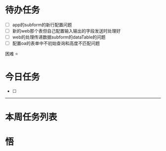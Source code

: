 # 待办任务
- [ ] app的subform的新行配置问题
- [ ] 新的web那个表但自己配置输入输出的字段发送时处理好
- [ ] web的处理传递数据subform的dataTable的问题
- [ ] 配置oa的表单中不初始查询和高度不匹配问题

困难
⭐

# 今日任务
- [ ] 




------
# 本周任务列表



# 悟
